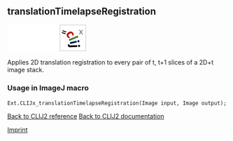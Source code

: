 ## translationTimelapseRegistration
<img src="images/mini_empty_logo.png"/><img src="images/mini_empty_logo.png"/><img src="images/mini_clijx_logo.png"/>

Applies 2D translation registration to every pair of t, t+1 slices of a 2D+t image stack.

### Usage in ImageJ macro
```
Ext.CLIJx_translationTimelapseRegistration(Image input, Image output);
```


[Back to CLIJ2 reference](https://clij.github.io/clij2-docs/reference)
[Back to CLIJ2 documentation](https://clij.github.io/clij2-docs)

[Imprint](https://clij.github.io/imprint)

